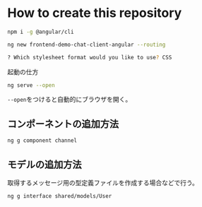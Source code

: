 # How to create this repository

```sh
npm i -g @angular/cli
```

```sh
ng new frontend-demo-chat-client-angular --routing

? Which stylesheet format would you like to use? CSS
```

起動の仕方

```sh
ng serve --open
```

`--open`をつけると自動的にブラウザを開く。

## コンポーネントの追加方法

```sh
ng g component channel
```

## モデルの追加方法

取得するメッセージ用の型定義ファイルを作成する場合などで行う。

```sh
ng g interface shared/models/User
```
